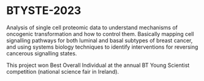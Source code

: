 # BTYSTE-2023
Analysis of single cell proteomic data to understand mechanisms of oncogenic transformation and how to control them. Basically mapping cell signalling pathways for both luminal and basal subtypes of breast cancer, and using systems biology techniques to identify interventions for reversing cancerous signalling states.

This project won Best Overall Individual at the annual BT Young Scientist competition (national science fair in Ireland).
